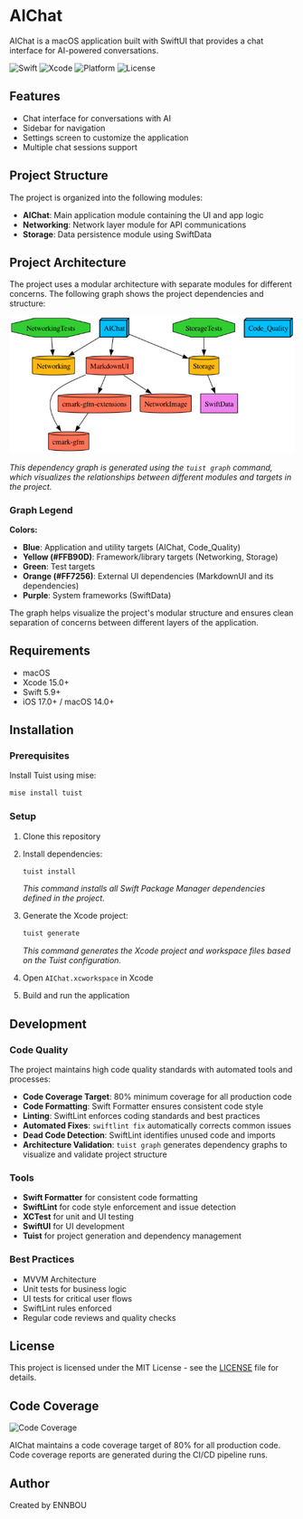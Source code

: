 # AIChat

AIChat is a macOS application built with SwiftUI that provides a chat interface for AI-powered conversations.

![Swift](https://img.shields.io/badge/Swift-5.9-orange)
![Xcode](https://img.shields.io/badge/Xcode-15.0%2B-blue)
![Platform](https://img.shields.io/badge/Platform-macOS%2014.0%2B-lightgrey)
![License](https://img.shields.io/badge/License-MIT-green)

## Features

- Chat interface for conversations with AI
- Sidebar for navigation
- Settings screen to customize the application
- Multiple chat sessions support

## Project Structure

The project is organized into the following modules:

- **AIChat**: Main application module containing the UI and app logic
- **Networking**: Network layer module for API communications
- **Storage**: Data persistence module using SwiftData

## Project Architecture

The project uses a modular architecture with separate modules for different concerns. The following graph shows the project dependencies and structure:

![Project Dependency Graph](graph.png)

*This dependency graph is generated using the `tuist graph` command, which visualizes the relationships between different modules and targets in the project.*

### Graph Legend

**Colors:**
- **Blue**: Application and utility targets (AIChat, Code_Quality)
- **Yellow (#FFB90D)**: Framework/library targets (Networking, Storage)
- **Green**: Test targets
- **Orange (#FF7256)**: External UI dependencies (MarkdownUI and its dependencies)
- **Purple**: System frameworks (SwiftData)

The graph helps visualize the project's modular structure and ensures clean separation of concerns between different layers of the application.

## Requirements

- macOS
- Xcode 15.0+
- Swift 5.9+
- iOS 17.0+ / macOS 14.0+

## Installation

### Prerequisites

Install Tuist using mise:
```bash
mise install tuist
```

### Setup

1. Clone this repository
2. Install dependencies:
   ```bash
   tuist install
   ```
   *This command installs all Swift Package Manager dependencies defined in the project.*

3. Generate the Xcode project:
   ```bash
   tuist generate
   ```
   *This command generates the Xcode project and workspace files based on the Tuist configuration.*

4. Open `AIChat.xcworkspace` in Xcode
5. Build and run the application

## Development

### Code Quality

The project maintains high code quality standards with automated tools and processes:

- **Code Coverage Target**: 80% minimum coverage for all production code
- **Code Formatting**: Swift Formatter ensures consistent code style
- **Linting**: SwiftLint enforces coding standards and best practices
- **Automated Fixes**: `swiftlint fix` automatically corrects common issues
- **Dead Code Detection**: SwiftLint identifies unused code and imports
- **Architecture Validation**: `tuist graph` generates dependency graphs to visualize and validate project structure

### Tools
- **Swift Formatter** for consistent code formatting
- **SwiftLint** for code style enforcement and issue detection
- **XCTest** for unit and UI testing
- **SwiftUI** for UI development
- **Tuist** for project generation and dependency management

### Best Practices
- MVVM Architecture
- Unit tests for business logic
- UI tests for critical user flows
- SwiftLint rules enforced
- Regular code reviews and quality checks

## License

This project is licensed under the MIT License - see the [LICENSE](LICENSE) file for details.

## Code Coverage

![Code Coverage](https://img.shields.io/badge/Code%20Coverage-0%25-brightgreen)

AIChat maintains a code coverage target of 80% for all production code. Code coverage reports are generated during the CI/CD pipeline runs.

## Author

Created by ENNBOU
